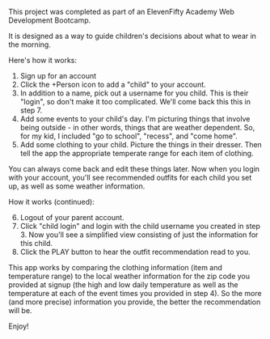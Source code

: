 This project was completed as part of an ElevenFifty Academy Web Development Bootcamp.

It is designed as a way to guide children's decisions about what to wear in the morning.

Here's how it works:
1) Sign up for an account
2) Click the +Person icon to add a "child" to your account.
3) In addition to a name, pick out a username for you child.  This is their "login", so don't make it too complicated.  We'll come back this this in step 7.
4) Add some events to your child's day. I'm picturing things that involve being outside - in other words, things that are weather dependent.  So, for my kid, I included "go to school", "recess", and "come home".
5) Add some clothing to your child.  Picture the things in their dresser.  Then tell the app the appropriate temperate range for each item of clothing.

You can always come back and edit these things later.  Now when you login with your account, you'll see recommended outfits for each child you set up, as well as some weather information.

How it works (continued):

6) Logout of your parent account.
7) Click "child login" and login with the child username you created in step 3. Now you'll see a simplified view consisting of just the information for this child.
8) Click the PLAY button to hear the outfit recommendation read to you.

This app works by comparing the clothing information (item and temperature range) to the local weather information for the zip code you provided at signup (the high and low daily temperature as well as the temperature at each of the event times you provided in step 4).  So the more (and more precise) information you provide, the better the recommendation will be.

Enjoy!

